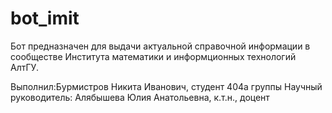# bot_imit

Бот предназначен для выдачи актуальной справочной информации в сообществе Института математики и информционных технологий АлтГУ.


Выполнил:Бурмистров Никита Иванович, студент 404а группы
Научный руководитель: Алябышева Юлия Анатольевна, к.т.н., доцент 
